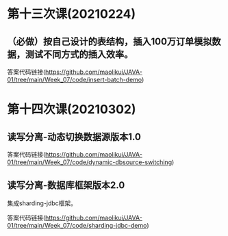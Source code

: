 # 第十三次课(20210224)

## （必做）按自己设计的表结构，插入100万订单模拟数据，测试不同方式的插入效率。

答案代码链接(https://github.com/maolikui/JAVA-01/tree/main/Week_07/code/insert-batch-demo)

# 第十四次课(20210302)

## 读写分离-动态切换数据源版本1.0

答案代码链接(https://github.com/maolikui/JAVA-01/tree/main/Week_07/code/dynamic-dbsource-switching)

## 读写分离-数据库框架版本2.0

集成sharding-jdbc框架。

答案代码链接(https://github.com/maolikui/JAVA-01/tree/main/Week_07/code/sharding-jdbc-demo)